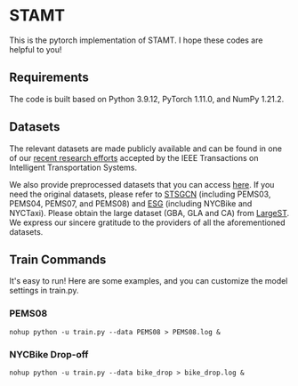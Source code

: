 # STAMT
This is the pytorch implementation of STAMT. I hope these codes are helpful to you!

## Requirements
The code is built based on Python 3.9.12, PyTorch 1.11.0, and NumPy 1.21.2.

## Datasets
The relevant datasets are made publicly available and can be found in one of our [recent research efforts](https://github.com/LiuAoyu1998/STIDGCN) accepted by the IEEE Transactions on Intelligent Transportation Systems.

We also provide preprocessed datasets that you can access [here](https://drive.google.com/drive/folders/1-5hKD4hKd0eRdagm4MBW1g5kjH5qgmHR?usp=sharing). If you need the original datasets, please refer to [STSGCN](https://github.com/Davidham3/STSGCN) (including PEMS03, PEMS04, PEMS07, and PEMS08) and [ESG](https://github.com/LiuZH-19/ESG) (including NYCBike and NYCTaxi). Please obtain the large dataset (GBA, GLA and CA) from [LargeST](https://github.com/liuxu77/LargeST). We express our sincere gratitude to the providers of all the aforementioned datasets.

## Train Commands
It's easy to run! Here are some examples, and you can customize the model settings in train.py.
### PEMS08
```
nohup python -u train.py --data PEMS08 > PEMS08.log &
```
### NYCBike Drop-off
```
nohup python -u train.py --data bike_drop > bike_drop.log &
```
